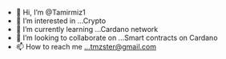 - 👋 Hi, I’m @Tamirmiz1
- 👀 I’m interested in ...Crypto
- 🌱 I’m currently learning ...Cardano network
- 💞️ I’m looking to collaborate on ...Smart contracts on Cardano
- 📫 How to reach me ...tmzster@gmail.com

<!---
Tamirmiz1/Tamirmiz1 is a ✨ special ✨ repository because its `README.md` (this file) appears on your GitHub profile.
You can click the Preview link to take a look at your changes.
--->
